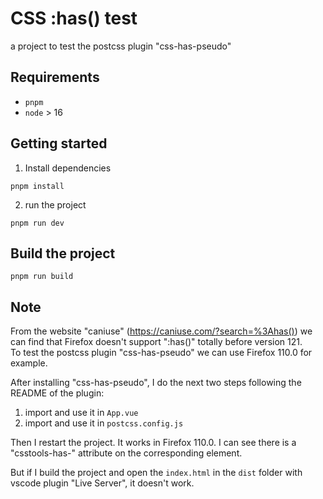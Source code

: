 # CSS :has() test
a project to test the postcss plugin "css-has-pseudo"

## Requirements
- `pnpm`
- `node` > 16

## Getting started
1. Install dependencies
```
pnpm install
```
2. run the project
```
pnpm run dev
```
## Build the project
```
pnpm run build
```

## Note
From the website "caniuse" (https://caniuse.com/?search=%3Ahas()) we can find that Firefox doesn't support ":has()" totally before version 121.   
To test the postcss plugin "css-has-pseudo" we can use Firefox 110.0 for example.   

After installing "css-has-pseudo", I do the next two steps following the README of the plugin:
1. import and use it in `App.vue`
2. import and use it in `postcss.config.js`

Then I restart the project. It works in Firefox 110.0. I can see there is a "csstools-has-" attribute on the corresponding element.  

But if I build the project and open the `index.html` in the `dist` folder with vscode plugin "Live Server", it doesn't work.
